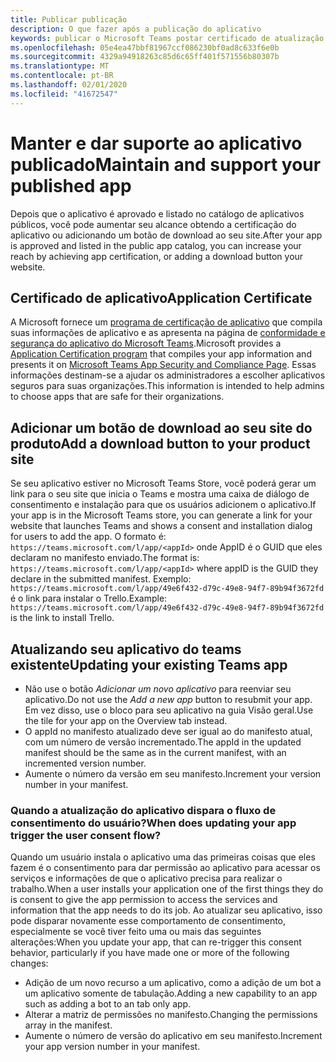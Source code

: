 ```yaml
---
title: Publicar publicação
description: O que fazer após a publicação do aplicativo
keywords: publicar o Microsoft Teams postar certificado de atualização
ms.openlocfilehash: 05e4ea47bbf81967ccf086230bf0ad8c633f6e0b
ms.sourcegitcommit: 4329a94918263c85d6c65ff401f571556b80307b
ms.translationtype: MT
ms.contentlocale: pt-BR
ms.lasthandoff: 02/01/2020
ms.locfileid: "41672547"
---
```

# <a name="maintain-and-support-your-published-app"></a><span data-ttu-id="fbb7b-104">Manter e dar suporte ao aplicativo publicado</span><span class="sxs-lookup"><span data-stu-id="fbb7b-104">Maintain and support your published app</span></span> 

<span data-ttu-id="fbb7b-105">Depois que o aplicativo é aprovado e listado no catálogo de aplicativos públicos, você pode aumentar seu alcance obtendo a certificação do aplicativo ou adicionando um botão de download ao seu site.</span><span class="sxs-lookup"><span data-stu-id="fbb7b-105">After your app is approved and listed in the public app catalog, you can increase your reach by achieving app certification, or adding a download button your website.</span></span>

## <a name="application-certificate"></a><span data-ttu-id="fbb7b-106">Certificado de aplicativo</span><span class="sxs-lookup"><span data-stu-id="fbb7b-106">Application Certificate</span></span>

<span data-ttu-id="fbb7b-107">A Microsoft fornece um [programa de certificação de aplicativo](./application-certification.md) que compila suas informações de aplicativo e as apresenta na página de [conformidade e segurança do aplicativo do Microsoft Teams](https://aka.ms/AppCertification).</span><span class="sxs-lookup"><span data-stu-id="fbb7b-107">Microsoft provides a [Application Certification program](./application-certification.md) that compiles your app information and presents it on [Microsoft Teams App Security and Compliance Page](https://aka.ms/AppCertification).</span></span> <span data-ttu-id="fbb7b-108">Essas informações destinam-se a ajudar os administradores a escolher aplicativos seguros para suas organizações.</span><span class="sxs-lookup"><span data-stu-id="fbb7b-108">This information is intended to help admins to choose apps that are safe for their organizations.</span></span>

## <a name="add-a-download-button-to-your-product-site"></a><span data-ttu-id="fbb7b-109">Adicionar um botão de download ao seu site do produto</span><span class="sxs-lookup"><span data-stu-id="fbb7b-109">Add a download button to your product site</span></span>

<span data-ttu-id="fbb7b-110">Se seu aplicativo estiver no Microsoft Teams Store, você poderá gerar um link para o seu site que inicia o Teams e mostra uma caixa de diálogo de consentimento e instalação para que os usuários adicionem o aplicativo.</span><span class="sxs-lookup"><span data-stu-id="fbb7b-110">If your app is in the Microsoft Teams store, you can generate a link for your website that launches Teams and shows a consent and installation dialog for users to add the app.</span></span>
<span data-ttu-id="fbb7b-111">O formato é: `https://teams.microsoft.com/l/app/<appId>` onde AppID é o GUID que eles declaram no manifesto enviado.</span><span class="sxs-lookup"><span data-stu-id="fbb7b-111">The format is:  `https://teams.microsoft.com/l/app/<appId>` where appID is the GUID they declare in the submitted manifest.</span></span>
<span data-ttu-id="fbb7b-112">Exemplo: `https://teams.microsoft.com/l/app/49e6f432-d79c-49e8-94f7-89b94f3672fd` é o link para instalar o Trello.</span><span class="sxs-lookup"><span data-stu-id="fbb7b-112">Example: `https://teams.microsoft.com/l/app/49e6f432-d79c-49e8-94f7-89b94f3672fd` is the link to install Trello.</span></span>

## <a name="updating-your-existing-teams-app"></a><span data-ttu-id="fbb7b-113">Atualizando seu aplicativo do teams existente</span><span class="sxs-lookup"><span data-stu-id="fbb7b-113">Updating your existing Teams app</span></span>

* <span data-ttu-id="fbb7b-114">Não use o botão *Adicionar um novo aplicativo* para reenviar seu aplicativo.</span><span class="sxs-lookup"><span data-stu-id="fbb7b-114">Do not use the *Add a new app* button to resubmit your app.</span></span> <span data-ttu-id="fbb7b-115">Em vez disso, use o bloco para seu aplicativo na guia Visão geral.</span><span class="sxs-lookup"><span data-stu-id="fbb7b-115">Use the tile for your app on the Overview tab instead.</span></span>
* <span data-ttu-id="fbb7b-116">O appId no manifesto atualizado deve ser igual ao do manifesto atual, com um número de versão incrementado.</span><span class="sxs-lookup"><span data-stu-id="fbb7b-116">The appId in the updated manifest should be the same as in the current manifest, with an incremented version number.</span></span>
* <span data-ttu-id="fbb7b-117">Aumente o número da versão em seu manifesto.</span><span class="sxs-lookup"><span data-stu-id="fbb7b-117">Increment your version number in your manifest.</span></span>

### <a name="when-does-updating-your-app-trigger-the-user-consent-flow"></a><span data-ttu-id="fbb7b-118">Quando a atualização do aplicativo dispara o fluxo de consentimento do usuário?</span><span class="sxs-lookup"><span data-stu-id="fbb7b-118">When does updating your app trigger the user consent flow?</span></span>

<span data-ttu-id="fbb7b-119">Quando um usuário instala o aplicativo uma das primeiras coisas que eles fazem é o consentimento para dar permissão ao aplicativo para acessar os serviços e informações de que o aplicativo precisa para realizar o trabalho.</span><span class="sxs-lookup"><span data-stu-id="fbb7b-119">When a user installs your application one of the first things they do is consent to give the app permission to access the services and information that the app needs to do its job.</span></span> <span data-ttu-id="fbb7b-120">Ao atualizar seu aplicativo, isso pode disparar novamente esse comportamento de consentimento, especialmente se você tiver feito uma ou mais das seguintes alterações:</span><span class="sxs-lookup"><span data-stu-id="fbb7b-120">When you update your app, that can re-trigger this consent behavior, particularly if you have made one or more of the following changes:</span></span>

* <span data-ttu-id="fbb7b-121">Adição de um novo recurso a um aplicativo, como a adição de um bot a um aplicativo somente de tabulação.</span><span class="sxs-lookup"><span data-stu-id="fbb7b-121">Adding a new capability to an app such as adding a bot to an tab only app.</span></span>
* <span data-ttu-id="fbb7b-122">Alterar a matriz de permissões no manifesto.</span><span class="sxs-lookup"><span data-stu-id="fbb7b-122">Changing the permissions array in the manifest.</span></span>
* <span data-ttu-id="fbb7b-123">Aumente o número de versão do aplicativo em seu manifesto.</span><span class="sxs-lookup"><span data-stu-id="fbb7b-123">Increment your app version number in your manifest.</span></span>
